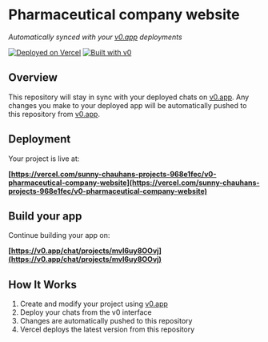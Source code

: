 # Pharmaceutical company website

*Automatically synced with your [v0.app](https://v0.app) deployments*

[![Deployed on Vercel](https://img.shields.io/badge/Deployed%20on-Vercel-black?style=for-the-badge&logo=vercel)](https://vercel.com/sunny-chauhans-projects-968e1fec/v0-pharmaceutical-company-website)
[![Built with v0](https://img.shields.io/badge/Built%20with-v0.app-black?style=for-the-badge)](https://v0.app/chat/projects/mvl6uy8OOvj)

## Overview

This repository will stay in sync with your deployed chats on [v0.app](https://v0.app).
Any changes you make to your deployed app will be automatically pushed to this repository from [v0.app](https://v0.app).

## Deployment

Your project is live at:

**[https://vercel.com/sunny-chauhans-projects-968e1fec/v0-pharmaceutical-company-website](https://vercel.com/sunny-chauhans-projects-968e1fec/v0-pharmaceutical-company-website)**

## Build your app

Continue building your app on:

**[https://v0.app/chat/projects/mvl6uy8OOvj](https://v0.app/chat/projects/mvl6uy8OOvj)**

## How It Works

1. Create and modify your project using [v0.app](https://v0.app)
2. Deploy your chats from the v0 interface
3. Changes are automatically pushed to this repository
4. Vercel deploys the latest version from this repository